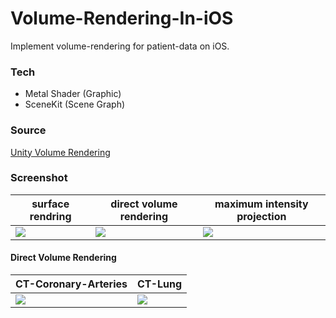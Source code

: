 # Volume-Rendering-In-iOS
Implement volume-rendering for patient-data on iOS.
   
     
### Tech
- Metal Shader (Graphic)
- SceneKit (Scene Graph)
     
### Source
[Unity Volume Rendering](https://github.com/mlavik1/UnityVolumeRendering)
    
### Screenshot

|surface rendring|direct volume rendering|maximum intensity projection|
|-|-|-|
|![](https://github.com/eunwonki/Metal-Based-Volume-Rendering-In-iOS/blob/main/Screenshot/1.jpeg?raw=true)|![](https://github.com/eunwonki/Metal-Based-Volume-Rendering-In-iOS/blob/main/Screenshot/2.jpeg?raw=true)|![](https://github.com/eunwonki/Metal-Based-Volume-Rendering-In-iOS/blob/main/Screenshot/3.jpeg?raw=true)|
     
       
#### Direct Volume Rendering    
|CT-Coronary-Arteries|CT-Lung|
|- |-|
|![](https://github.com/eunwonki/Metal-Based-Volume-Rendering-In-iOS/blob/main/Screenshot/5.png?raw=true)|![](https://github.com/eunwonki/Metal-Based-Volume-Rendering-In-iOS/blob/main/Screenshot/4.png?raw=true)|